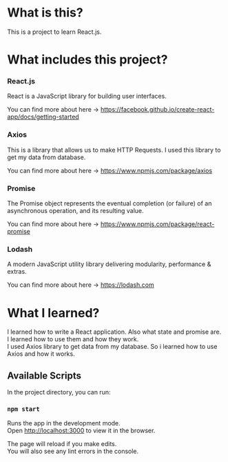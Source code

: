 # What is this?

This is a project to learn React.js.

# What includes this project?

### React.js 
React is a JavaScript library for building user interfaces.

You can find more about here -> https://facebook.github.io/create-react-app/docs/getting-started

### Axios
This is a library that allows us to make HTTP Requests. I used this library to get my data from database.

You can find more about here -> https://www.npmjs.com/package/axios

### Promise
The Promise object represents the eventual completion (or failure) of an asynchronous operation, and its resulting value.

You can find more about here -> https://www.npmjs.com/package/react-promise

### Lodash
A modern JavaScript utility library delivering modularity, performance & extras. 

You can find more about here -> https://lodash.com

# What I learned?
I learned how to write a React application. Also what state and promise are. I learned how to use them and how they work. <br>
I used Axios library to get data from my database. So i learned how to use Axios and how it works.

## Available Scripts

In the project directory, you can run:

### `npm start`

Runs the app in the development mode.<br>
Open [http://localhost:3000](http://localhost:3000) to view it in the browser.

The page will reload if you make edits.<br>
You will also see any lint errors in the console.



